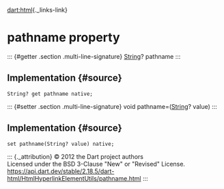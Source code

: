 [dart:html](../../dart-html/dart-html-library){._links-link}

pathname property
=================

::: {#getter .section .multi-line-signature}
[String](../../dart-core/string-class)? pathname
:::

Implementation {#source}
--------------

``` {.language-dart data-language="dart"}
String? get pathname native;
```

::: {#setter .section .multi-line-signature}
void pathname=([String](../../dart-core/string-class)? value)
:::

Implementation {#source}
--------------

``` {.language-dart data-language="dart"}
set pathname(String? value) native;
```

::: {._attribution}
© 2012 the Dart project authors\
Licensed under the BSD 3-Clause \"New\" or \"Revised\" License.\
<https://api.dart.dev/stable/2.18.5/dart-html/HtmlHyperlinkElementUtils/pathname.html>
:::
